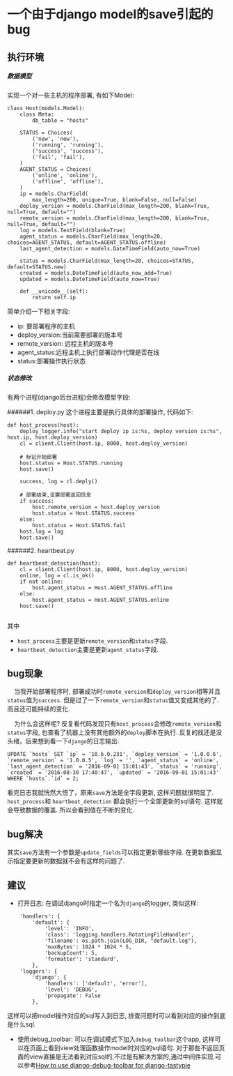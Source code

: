 # 一个由于django model的save引起的bug

## 执行环境

##### 数据模型
实现一个对一些主机的程序部署, 有如下Model:

```
class Host(models.Model):
    class Meta:
        db_table = "hosts"
    
    STATUS = Choices(
        ('new', 'new'),
        ('running', 'running'),
        ('success', 'success'),
        ('fail', 'fail'),
    )
    AGENT_STATUS = Choices(
        ('online', 'online'),
        ('offline', 'offline'),
    )
    ip = models.CharField(
        max_length=200, unique=True, blank=False, null=False)
    deploy_version = models.CharField(max_length=200, blank=True, null=True, default="")
    remote_version = models.CharField(max_length=200, blank=True, null=True, default="")
    log = models.TextField(blank=True)
    agent_status = models.CharField(max_length=20, choices=AGENT_STATUS, default=AGENT_STATUS.offline)
    last_agent_detection = models.DateTimeField(auto_now=True)
    
    status = models.CharField(max_length=20, choices=STATUS, default=STATUS.new)
    created = models.DateTimeField(auto_now_add=True)
    updated = models.DateTimeField(auto_now=True)
    
    def __unicode__(self):
        return self.ip
```

简单介绍一下相关字段:
- ip: 要部署程序的主机
- deploy_version:当前需要部署的版本号
- remote_version: 远程主机的版本号
- agent_status:远程主机上执行部署动作代理是否在线
- status:部署操作执行状态

##### 状态修改
有两个进程(django后台进程)会修改模型字段:

######1. deploy.py
这个进程主要是执行具体的部署操作, 代码如下:

```
def host_process(host):
    deploy_logger.info("start deploy ip is:%s, deploy version is:%s", host.ip, host.deploy_version)
    cl = client.Client(host.ip, 8000, host.deploy_version)
    
    # 标记开始部署
    host.status = Host.STATUS.running
    host.save()
    
    success, log = cl.deply()
    
    # 部署结束,设置部署返回信息
    if success:
        host.remote_version = host.deploy_version
        host.status = Host.STATUS.success
    else:
        host.status = Host.STATUS.fail
    host.log = log
    host.save()
```
######2. heartbeat.py
```
def heartbeat_detection(host):
    cl = client.Client(host.ip, 8000, host.deploy_version)
    online, log = cl.is_ok()
    if not online:
        host.agent_status = Host.AGENT_STATUS.offline
    else:
        host.agent_status = Host.AGENT_STATUS.online
    host.save()  
   
```

其中
- ```host_process```主要是更新```remote_version```和```status```字段.
- ```heartbeat_detection```主要是更新```agent_status```字段.

## bug现象

&#160;&#160;&#160;&#160;当我开始部署程序时, 部署成功时```remote_version```和```deploy_version```相等并且```status```值为```success```. 但是过了一下```remote_version```和```status```值又变成其他的了. 而且还可能持续的变化. 

&#160;&#160;&#160;&#160;为什么会这样呢? 反复看代码发现只有```host_process```会修改```remote_version```和```status```字段, 也查看了机器上没有其他额外的```deploy```脚本在执行. 反复的找还是没头绪，后来想到看一下```django```的日志输出:
```
UPDATE `hosts` SET `ip` = '10.6.0.231', `deploy_version` = '1.0.0.6', `remote_version` = '1.0.0.5', `log` = '', `agent_status` = 'online', `last_agent_detection` = '2016-09-01 15:01:43', `status` = 'running', `created` = '2016-08-30 17:40:47', `updated` = '2016-09-01 15:01:43' WHERE `hosts`.`id` = 2; 
```
看完日志我就恍然大悟了，原来```save```方法是全字段更新, 这样问题就很明显了. ```host_process```和 ```heartbeat_detection``` 都会执行一个全部更新的sql语句. 这样就会导致数据的覆盖. 所以会看到值在不断的变化.

## bug解决
其实```save```方法有一个参数是```update_fields```可以指定更新哪些字段. 在更新数据显示指定要更新的数据就不会有这样的问题了. 


## 建议

- 打开日志:
在调试django时指定一个名为```django```的logger, 类似这样:
```
    'handlers': {
        'default': {
            'level': 'INFO',
            'class': 'logging.handlers.RotatingFileHandler',
            'filename': os.path.join(LOG_DIR, "default.log"),  
            'maxBytes': 1024 * 1024 * 5,  
            'backupCount': 5, 
            'formatter': 'standard',  
        },
    'loggers': {
        'django': {
            'handlers': ['default', 'error'],
            'level': 'DEBUG',
            'propagate': False
        },
```
这样可以把model操作对应的sql写入到日志, 排查问题时可以看到对应的操作到底是什么sql.

-  使用debug_toolbar:
可以在调试模式下加入```debug_toolbar```这个app, 这样可以在页面上看到view处理函数操作model时对应的sql语句. 对于那些不返回页面的view直接是无法看到对应sql的,不过是有解决方案的,通过中间件实现.可以参考[How to use django-debug-toolbar for django-tastypie](http://stackoverflow.com/questions/14618203/how-to-use-django-debug-toolbar-for-django-tastypie)